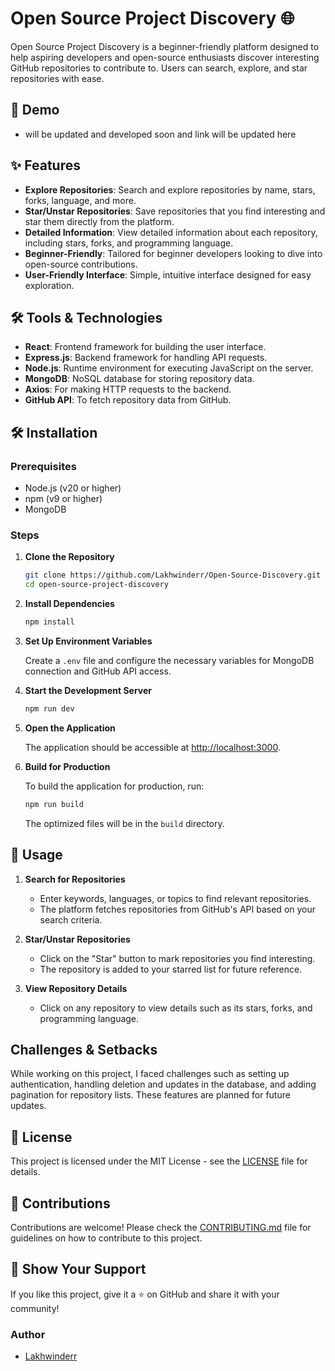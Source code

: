 

# Open Source Project Discovery 🌐

Open Source Project Discovery is a beginner-friendly platform designed to help aspiring developers and open-source enthusiasts discover interesting GitHub repositories to contribute to. Users can search, explore, and star repositories with ease.

## 🚀 Demo
- will be updated and developed soon and link will be updated here
## ✨ Features

- **Explore Repositories**: Search and explore repositories by name, stars, forks, language, and more.
- **Star/Unstar Repositories**: Save repositories that you find interesting and star them directly from the platform.
- **Detailed Information**: View detailed information about each repository, including stars, forks, and programming language.
- **Beginner-Friendly**: Tailored for beginner developers looking to dive into open-source contributions.
- **User-Friendly Interface**: Simple, intuitive interface designed for easy exploration.

## 🛠️ Tools & Technologies

- **React**: Frontend framework for building the user interface.
- **Express.js**: Backend framework for handling API requests.
- **Node.js**: Runtime environment for executing JavaScript on the server.
- **MongoDB**: NoSQL database for storing repository data.
- **Axios**: For making HTTP requests to the backend.
- **GitHub API**: To fetch repository data from GitHub.

## 🛠️ Installation

### Prerequisites

- Node.js (v20 or higher)
- npm (v9 or higher)
- MongoDB

### Steps

1. **Clone the Repository**

   ```bash
   git clone https://github.com/Lakhwinderr/Open-Source-Discovery.git
   cd open-source-project-discovery
   ```

2. **Install Dependencies**

   ```bash
   npm install
   ```

3. **Set Up Environment Variables**

   Create a `.env` file and configure the necessary variables for MongoDB connection and GitHub API access.

4. **Start the Development Server**

   ```bash
   npm run dev
   ```

5. **Open the Application**

   The application should be accessible at [http://localhost:3000](http://localhost:3000).

6. **Build for Production**

   To build the application for production, run:

   ```bash
   npm run build
   ```

   The optimized files will be in the `build` directory.

## 📝 Usage

1. **Search for Repositories**

   - Enter keywords, languages, or topics to find relevant repositories.
   - The platform fetches repositories from GitHub's API based on your search criteria.

2. **Star/Unstar Repositories**

   - Click on the "Star" button to mark repositories you find interesting.
   - The repository is added to your starred list for future reference.

3. **View Repository Details**

   - Click on any repository to view details such as its stars, forks, and programming language.

## Challenges & Setbacks

While working on this project, I faced challenges such as setting up authentication, handling deletion and updates in the database, and adding pagination for repository lists. These features are planned for future updates.

## 📄 License

This project is licensed under the MIT License - see the [LICENSE](LICENSE) file for details.

## 🤝 Contributions

Contributions are welcome! Please check the [CONTRIBUTING.md](CONTRIBUTING.md) file for guidelines on how to contribute to this project.

## 🌟 Show Your Support

If you like this project, give it a ⭐️ on GitHub and share it with your community!

### Author

- [Lakhwinderr](https://github.com/Lakhwinderr)
